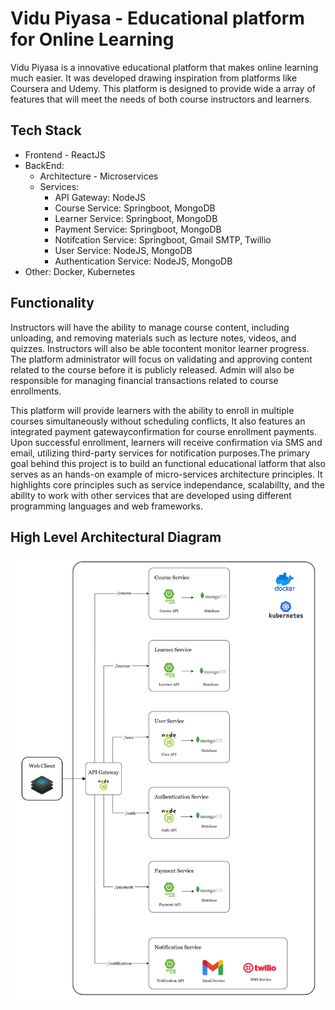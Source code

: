 # Vidu Piyasa - Educational platform for Online Learning

Vidu Piyasa is a innovative educational platform that makes online learning much easier. It was developed drawing inspiration from platforms like Coursera and Udemy. This platform is designed to provide wide a array of features that will meet the needs of both course instructors and learners.

## Tech Stack

- Frontend - ReactJS
- BackEnd:
  - Architecture - Microservices
  - Services:
    - API Gateway: NodeJS
    - Course Service: Springboot, MongoDB
    - Learner Service: Springboot, MongoDB 
    - Payment Service: Springboot, MongoDB
    - Notifcation Service: Springboot, Gmail SMTP, Twillio
    - User Service: NodeJS, MongoDB
    - Authentication Service: NodeJS, MongoDB
- Other: Docker, Kubernetes

## Functionality

Instructors will have the ability to manage course content, including unloading, and removing materials such as lecture notes, videos, and quizzes. Instructors will also be able tocontent monitor learner progress. The platform administrator will focus on validating and approving content related to the course before it is publicly released. Admin will also be responsible for managing financial transactions related to course enrollments.

This platform will provide learners with the ability to enroll in multiple courses simultaneously without scheduling conflicts, It also features an integrated payment gatewayconfirmation for course enrollment payments. Upon successful enrollment, learners will receive confirmation via SMS and email, utilizing third-party services for notification purposes.The primary goal behind this project is to build an functional educational latform that also serves as an hands-on example of micro-services architecture principles. It highlights core principles such as service independance, scalabillty, and the abillty to work with other services that are developed using different programming languages and web frameworks.

## High Level Architectural Diagram

![High Level Architectural Diagram](https://github.com/IT21118340/ViduPiyasa/blob/main/Documentation/DS-MS.drawio.png?raw=true)
